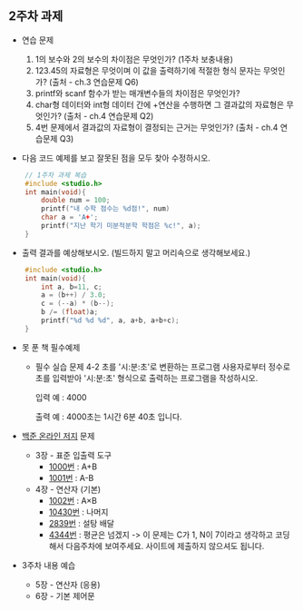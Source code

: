 ## 2주차 과제


- 연습 문제
    1. 1의 보수와 2의 보수의 차이점은 무엇인가? (1주차 보충내용)
    2. 123.45의 자료형은 무엇이며 이 값을 출력하기에 적절한 형식 문자는 무엇인가? (출처 - ch.3 연습문제 Q6)
    3. printf와 scanf 함수가 받는 매개변수들의 차이점은 무엇인가?
    4. char형 데이터와 int형 데이터 간에 +연산을 수행하면 그 결과값의 자료형은 무엇인가? (출처 - ch.4 연습문제 Q2)
    5. 4번 문제에서 결과값의 자료형이 결정되는 근거는 무엇인가? (출처 - ch.4 연습문제 Q3)


- 다음 코드 예제를 보고 잘못된 점을 모두 찾아 수정하시오.


```C
    // 1주차 과제 복습
    #include <studio.h> 
    int main(void){ 
        double num = 100;
        printf("내 수학 점수는 %d점!", num)
        char a = 'A+';
        printf("지난 학기 미분적분학 학점은 %c!", a);
    }
```


- 출력 결과를 예상해보시오. (빌드하지 말고 머리속으로 생각해보세요.)


```C
    #include <studio.h> 
    int main(void){ 
        int a, b=11, c;
        a = (b++) / 3.0;
        c = (--a) * (b--);
        b /= (float)a;
        printf("%d %d %d", a, a+b, a+b+c);
    }
```


- 못 푼 책 필수예제
    - 필수 실습 문제 4-2 초를 '시:분:초'로 변환하는 프로그램
        사용자로부터 정수로 초를 입력받아 '시:분:초' 형식으로 출력하는 프로그램을 작성하시오.


        입력 예 :
            4000

            
        출력 예 :
            4000초는 1시간 6분 40초 입니다.


- [백준 온라인 저지](https://www.acmicpc.net) 문제
    - 3장 - 표준 입출력 도구
        - [1000번](https://www.acmicpc.net/problem/1001) : A+B
        - [1001번](https://www.acmicpc.net/problem/1001) : A-B
    - 4장 - 연산자 (기본)
        - [1002번](https://www.acmicpc.net/problem/1002) : A×B
        - [10430번](https://www.acmicpc.net/problem/10430) : 나머지
        - [2839번](https://www.acmicpc.net/problem/2839) : 설탕 배달
        - [4344번](https://www.acmicpc.net/problem/4344) : 평균은 넘겠지
            -> 이 문제는 C가 1, N이 7이라고 생각하고 코딩해서 다음주차에 보여주세요. 사이트에 제출하지 않으셔도 됩니다.


- 3주차 내용 예습
    - 5장 - 연산자 (응용)
    - 6장 - 기본 제어문